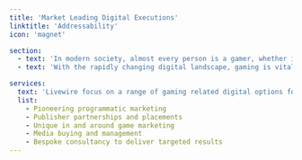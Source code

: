 ```yaml
---
title: 'Market Leading Digital Executions'
linktitle: 'Addressability'
icon: 'magnet'

section:
  - text: 'In modern society, almost every person is a gamer, whether it its professional athletes playing games in their spare times to grandparents playing mobile games, gaming is a mainstay of modern day culture.'
  - text: 'With the rapidly changing digital landscape, gaming is vital to the marketing mix of brands, with significantly more targeted marketing to consumers compared to traditional media like TV, radio and out of home advertising.'

services:
  text: 'Livewire focus on a range of gaming related digital options for brands:'
  list:
    - Pioneering programmatic marketing
    - Publisher partnerships and placements
    - Unique in and around game marketing
    - Media buying and management
    - Bespoke consultancy to deliver targeted results
---
```

